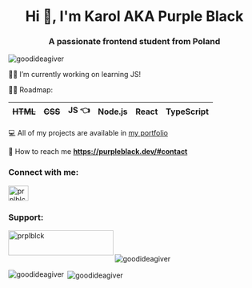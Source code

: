 <h1 align="center">Hi 👋, I'm Karol AKA Purple Black</h1>
<h3 align="center">A passionate frontend student from Poland</h3>

<p align="left"> <img src="https://komarev.com/ghpvc/?username=goodideagiver&label=Profile%20views&color=0e75b6&style=flat" alt="goodideagiver" /> </p>

👷‍♂️ I’m currently working on learning JS!

👨‍🎓 Roadmap:


| ~~HTML~~ | ~~CSS~~ | **JS** 👈 | Node.js | React | TypeScript |
|------|-----|----|---------|-------|------------|


💻 All of my projects are available in [my portfolio](https://purpleblack.dev/#websites)

📧 How to reach me **https://purpleblack.dev/#contact**

<h3 align="left">Connect with me:</h3>
<p align="left">
<a href="https://instagram.com/prplblck" target="blank"><img align="center" src="https://raw.githubusercontent.com/rahuldkjain/github-profile-readme-generator/master/src/images/icons/Social/instagram.svg" alt="prplblck" height="30" width="40" /></a>
</p>

<h3 align="left">Support:</h3>
<p><a href="https://ko-fi.com/prplblck"> <img align="left" src="https://cdn.ko-fi.com/cdn/kofi3.png?v=3" height="50" width="210" alt="prplblck" /></a></p><br><br>

<p><img align="center" src="https://github-readme-streak-stats.herokuapp.com?user=goodideagiver&theme=github-light&hide_border=true&date_format=j%2Fn%5B%2FY%5D&border=FFFFFF&background=FFFFFF&count_private=true" alt="goodideagiver" /></p>

<p><img align="left" src="https://github-readme-stats.vercel.app/api/top-langs?username=goodideagiver&show_icons=true&locale=en&layout=compact" alt="goodideagiver" /></p>

<p>&nbsp;<img align="center" src="https://github-readme-stats.vercel.app/api?username=goodideagiver&show_icons=true&locale=en" alt="goodideagiver" /></p>
